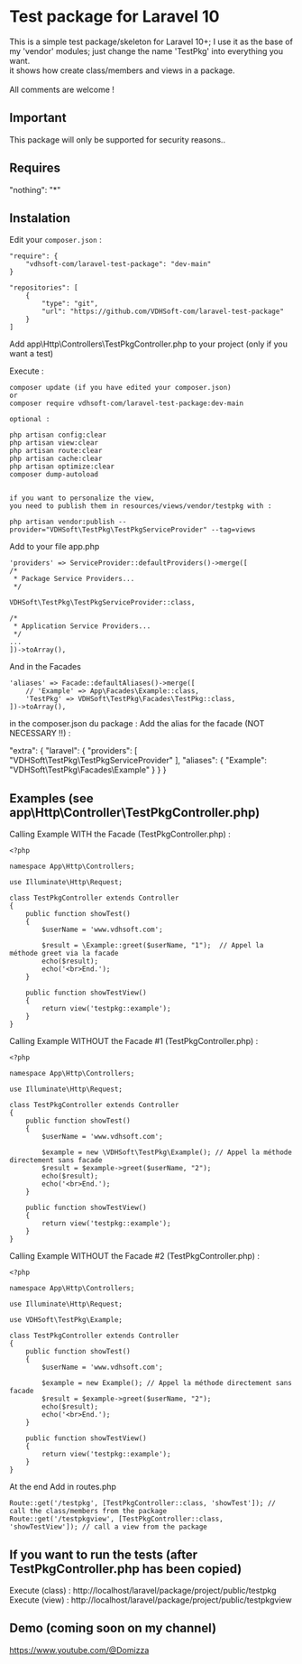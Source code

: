 # Test package for Laravel 10

This is a simple test package/skeleton for Laravel 10+; I use it as the base of my 'vendor' modules; just change the name 'TestPkg' into everything you want.
<br>it shows how create class/members and views in a package.
<br><br>All comments are welcome !

## Important
This package will only be supported for security reasons..

## Requires

"nothing": "*"

## Instalation

Edit your `composer.json` :

	"require": {
		"vdhsoft-com/laravel-test-package": "dev-main"
	}

    "repositories": [
        {
            "type": "git",
            "url": "https://github.com/VDHSoft-com/laravel-test-package"
        }
    ]

Add app\Http\Controllers\TestPkgController.php to your project (only if you want a test)

Execute :

	composer update (if you have edited your composer.json)
	or
	composer require vdhsoft-com/laravel-test-package:dev-main
	
	optional : 
	
	php artisan config:clear
	php artisan view:clear
	php artisan route:clear
	php artisan cache:clear
	php artisan optimize:clear
	composer dump-autoload

	
	if you want to personalize the view, 
	you need to publish them in resources/views/vendor/testpkg with :
	
	php artisan vendor:publish --provider="VDHSoft\TestPkg\TestPkgServiceProvider" --tag=views
	

Add to your file app.php

	'providers' => ServiceProvider::defaultProviders()->merge([
	/*
	 * Package Service Providers...
	 */

	VDHSoft\TestPkg\TestPkgServiceProvider::class,
	
	/*
	 * Application Service Providers...
	 */
	...
	])->toArray(),


And in the Facades

    'aliases' => Facade::defaultAliases()->merge([
        // 'Example' => App\Facades\Example::class,
        'TestPkg' => VDHSoft\TestPkg\Facades\TestPkg::class,
    ])->toArray(),

in the composer.json du package :
Add the alias for the facade (NOT NECESSARY !!) :


"extra": {
    "laravel": {
        "providers": [
            "VDHSoft\\TestPkg\\TestPkgServiceProvider"
        ],
        "aliases": {
            "Example": "VDHSoft\\TestPkg\\Facades\\Example"
        }
    }
}

## Examples (see app\Http\Controller\TestPkgController.php)
Calling Example WITH the Facade (TestPkgController.php) :

	<?php

	namespace App\Http\Controllers;

	use Illuminate\Http\Request;

	class TestPkgController extends Controller
	{
		public function showTest()
		{
			$userName = 'www.vdhsoft.com';

			$result = \Example::greet($userName, "1");  // Appel la méthode greet via la facade
			echo($result);
			echo('<br>End.');
		}

		public function showTestView()
		{
			return view('testpkg::example');
		}
	}

Calling Example WITHOUT the Facade #1 (TestPkgController.php) :

	<?php

	namespace App\Http\Controllers;

	use Illuminate\Http\Request;

	class TestPkgController extends Controller
	{
		public function showTest()
		{
			$userName = 'www.vdhsoft.com';

			$example = new \VDHSoft\TestPkg\Example(); // Appel la méthode directement sans facade
			$result = $example->greet($userName, "2");
			echo($result);
			echo('<br>End.');
		}

		public function showTestView()
		{
			return view('testpkg::example');
		}
	}

Calling Example WITHOUT the Facade #2 (TestPkgController.php) :

	<?php

	namespace App\Http\Controllers;

	use Illuminate\Http\Request;

	use VDHSoft\TestPkg\Example;

	class TestPkgController extends Controller
	{
		public function showTest()
		{
			$userName = 'www.vdhsoft.com';

			$example = new Example(); // Appel la méthode directement sans facade
			$result = $example->greet($userName, "2");
			echo($result);
			echo('<br>End.');
		}

		public function showTestView()
		{
			return view('testpkg::example');
		}
	}



At the end Add in routes.php
```
Route::get('/testpkg', [TestPkgController::class, 'showTest']); // call the class/members from the package
Route::get('/testpkgview', [TestPkgController::class, 'showTestView']); // call a view from the package
```

## If you want to run the tests (after TestPkgController.php has been copied)
Execute (class) : http://localhost/laravel/package/project/public/testpkg
Execute (view) : http://localhost/laravel/package/project/public/testpkgview

## Demo (coming soon on my channel)
https://www.youtube.com/@Domizza
